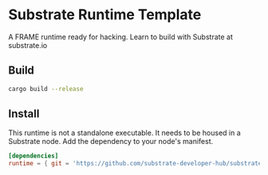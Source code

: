 # Substrate Runtime Template

A FRAME runtime ready for hacking. Learn to build with Substrate at substrate.io

## Build

```bash
cargo build --release
```

## Install

This runtime is not a standalone executable. It needs to be housed in a Substrate node. Add the dependency to your node's manifest.

```toml
[dependencies]
runtime = { git = 'https://github.com/substrate-developer-hub/substrate-runtime-template', tag = 'v2.0.0-alpha.8'}
```
